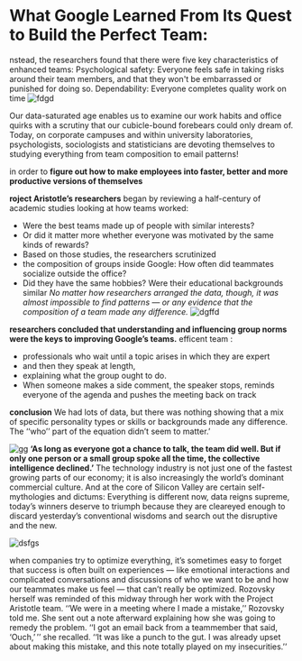 # What Google Learned From Its Quest to Build the Perfect Team:

nstead, the researchers found that there were five key characteristics of enhanced teams: Psychological safety:
Everyone feels safe in taking risks around their team members, and that they won't be embarrassed or punished for doing so.
Dependability: Everyone completes quality work on time
![fdgd](https://static01.nyt.com/images/2016/02/28/magazine/28mag-teams1-copy/28mag-teams1-facebookJumbo-v2.jpg?year=2016&h=550&w=1050&sig=0x1d84744919e5dfabae076c3e4fb6d0b0)

Our data-saturated age enables us to examine our work habits and office quirks with a scrutiny that our cubicle-bound forebears could only dream of.
Today, on corporate campuses and within university laboratories, psychologists, sociologists and statisticians are devoting themselves
to studying everything from team composition to email patterns!

in order to **figure out how to make employees into faster, better and more productive versions of themselves**

**roject Aristotle’s researchers** began by reviewing a half-century of academic studies looking at how teams worked:
* Were the best teams made up of people with similar interests?
* Or did it matter more whether everyone was motivated by the same kinds of rewards? 
* Based on those studies, the researchers scrutinized
* the composition of groups inside Google: How often did teammates socialize outside the office? 
* Did they have the same hobbies? Were their educational backgrounds similar
*No matter how researchers arranged the data, though, it was almost impossible to find patterns — or any evidence that the composition of a team made any difference.*
![dgffd](https://static01.nyt.com/images/2016/02/28/magazine/28mag-teams2/28mag-teams2-superJumbo.jpg?quality=90&auto=webp)

**researchers concluded that understanding and influencing group norms were the keys to improving Google’s teams.**
efficent team :  
* professionals who wait until a topic arises in which they are expert
* and then they speak at length,
*  explaining what the group ought to do.
*   When someone makes a side comment, the speaker stops, reminds everyone of the agenda and pushes the meeting back on track

**conclusion**
We had lots of data, but there was nothing showing that a mix of specific personality types or skills or backgrounds made any difference.
The ‘‘who’’ part of the equation didn’t seem to matter.’


![gg](https://static01.nyt.com/images/2016/02/28/magazine/28mag-teams3/28mag-teams3-superJumbo.jpg?quality=90&auto=webp)
**‘As long as everyone got a chance to talk, the team did well. But if only one person or a small group spoke all the time, the collective intelligence declined.’**
The technology industry is not just one of the fastest growing parts of our economy; 
it is also increasingly the world’s dominant commercial culture. And at the core of Silicon Valley are certain self-mythologies and dictums:
Everything is different now, data reigns supreme, 
today’s winners deserve to triumph because they are cleareyed enough to discard yesterday’s conventional wisdoms and search out the disruptive and the new.

![dsfgs](https://lh3.googleusercontent.com/TAateRpOGZ7R8mKp6SYD7m19r4GNzV0OJSCyu-C8pSa4ewu4B3gI3DzoAcPWUsYlz784bynlrHMUGJSZAuNe-oU=w1614)

when companies try to optimize everything, it’s sometimes easy to forget that success is often built on experiences — like emotional 
interactions and complicated conversations and discussions of who we want to be and how our teammates make us feel — that can’t really
be optimized. Rozovsky herself was reminded of this midway through her work with the Project Aristotle team. ‘‘We were in a meeting where
I made a mistake,’’ Rozovsky told me. She sent out a note afterward explaining how she was going to remedy the problem. 
‘‘I got an email back from a teammember that said, ‘Ouch,’ ’’ she recalled. ‘‘It was like a punch to the gut.
I was already upset about making this mistake, and this note totally played on my insecurities.’’
